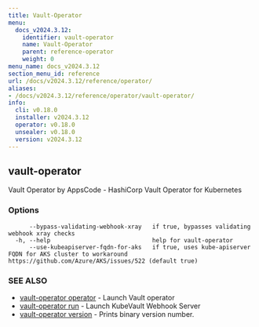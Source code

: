 ```yaml
---
title: Vault-Operator
menu:
  docs_v2024.3.12:
    identifier: vault-operator
    name: Vault-Operator
    parent: reference-operator
    weight: 0
menu_name: docs_v2024.3.12
section_menu_id: reference
url: /docs/v2024.3.12/reference/operator/
aliases:
- /docs/v2024.3.12/reference/operator/vault-operator/
info:
  cli: v0.18.0
  installer: v2024.3.12
  operator: v0.18.0
  unsealer: v0.18.0
  version: v2024.3.12
---
```


## vault-operator

Vault Operator by AppsCode - HashiCorp Vault Operator for Kubernetes

### Options

```
      --bypass-validating-webhook-xray   if true, bypasses validating webhook xray checks
  -h, --help                             help for vault-operator
      --use-kubeapiserver-fqdn-for-aks   if true, uses kube-apiserver FQDN for AKS cluster to workaround https://github.com/Azure/AKS/issues/522 (default true)
```

### SEE ALSO

* [vault-operator operator](/docs/v2024.3.12/reference/operator/vault-operator_operator)	 - Launch Vault operator
* [vault-operator run](/docs/v2024.3.12/reference/operator/vault-operator_run)	 - Launch KubeVault Webhook Server
* [vault-operator version](/docs/v2024.3.12/reference/operator/vault-operator_version)	 - Prints binary version number.

